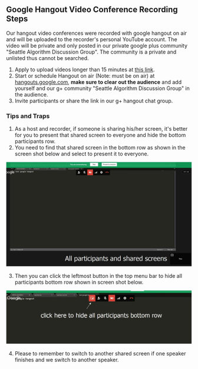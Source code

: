 ## Google Hangout Video Conference Recording Steps

Our hangout video conferences were recorded with google hangout on air and will be uploaded to the recorder's personal YouTube account. The video will be private and only posted in our private google plus community "Seattle Algorithm Discussion Group". The community is a private and unlisted thus cannot be searched.

1. Apply to upload videos longer than 15 minutes at [this link](https://support.google.com/youtube/answer/71673?hl=en).
2. Start or schedule Hangout on air (Note: must be on air) at [hangouts.google.com](https://hangouts.google.com/), **make sure to clear out the audience** and add yourself and our g+ community "Seattle Algorithm Discussion Group" in the audience.
3. Invite participants or share the link in our g+ hangout chat group.

### Tips and Traps

1. As a host and recorder, if someone is sharing his/her screen, it's better for you to present that shared screen to everyone and hide the bottom participants row.
2. You need to find that shared screen in the bottom row as shown in the screen shot below and select to present it to everyone.

![hangout screenshot1](hangout01.jpeg)

3. Then you can click the leftmost button in the top menu bar to hide all participants bottom row shown in screen shot below.

![hangout screenshot2](hangout02.jpeg)

4. Please to remember to switch to another shared screen if one speaker finishes and we switch to another speaker.